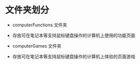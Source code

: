 # 文件夹划分
+ computerFunctions 文件夹
- 存放可在笔记本等支持鼠标键盘操作的计算机上使用的功能页面
+ computerGames 文件夹
- 存放可在笔记本等支持鼠标键盘操作的计算机上体验的页面游戏